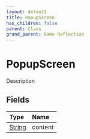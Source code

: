 ```yaml
---
layout: default
title: PopupScreen
has_children: false
parent: Class
grand_parent: Game Reflection
---
```

# PopupScreen
Description 

## Fields

| Type | Name |
|:-------------|:--------------|
| [String](/docs/game-reflection/components/string) | content |

